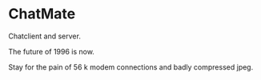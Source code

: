 # ChatMate
Chatclient and server. 

The future of 1996 is now. 

Stay for the pain of 56 k modem connections and badly compressed jpeg. 
